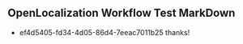 ## OpenLocalization Workflow Test MarkDown
* ef4d5405-fd34-4d05-86d4-7eeac7011b25 
thanks!<!--HONumber=Mar16_HO4-->
